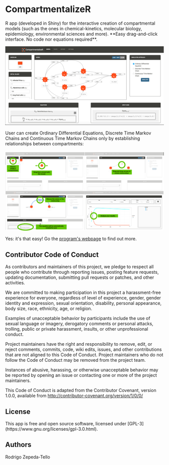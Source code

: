 
<h1>
CompartmentalizeR
</h1>
R app (developed in Shiny) for the interactive creation of compartmental models (such as the ones in chemical-kinetics, molecular biology, epidemiology, environmental sciences and more). **Easy drag-and-click interface. No code nor equations required**.

<a href = "https://rodrigozepeda.github.io/CompartmentalizeR/"> ![HIV model](readme-images/HIVModel.png) </a>

User can create Ordinary Differential Equations, Discrete Time Markov Chains and Continuous Time Markov Chains only by establishing relationships between compartments:

<a href = "https://rodrigozepeda.github.io/CompartmentalizeR/"> ![HIV model](readme-images/HowitWorks.png) </a>

Yes: it's that easy! Go the [program's webpage](https://rodrigozepeda.github.io/CompartmentalizeR/) to find out more.

<h2>
Contributor Code of Conduct
</h2>
As contributors and maintainers of this project, we pledge to respect all people who contribute through reporting issues, posting feature requests, updating documentation, submitting pull requests or patches, and other activities.

We are committed to making participation in this project a harassment-free experience for everyone, regardless of level of experience, gender, gender identity and expression, sexual orientation, disability, personal appearance, body size, race, ethnicity, age, or religion.

Examples of unacceptable behavior by participants include the use of sexual language or imagery, derogatory comments or personal attacks, trolling, public or private harassment, insults, or other unprofessional conduct.

Project maintainers have the right and responsibility to remove, edit, or reject comments, commits, code, wiki edits, issues, and other contributions that are not aligned to this Code of Conduct. Project maintainers who do not follow the Code of Conduct may be removed from the project team.

Instances of abusive, harassing, or otherwise unacceptable behavior may be reported by opening an issue or contacting one or more of the project maintainers.

This Code of Conduct is adapted from the Contributor Covenant, version 1.0.0, available from <http://contributor-covenant.org/version/1/0/0/>

<h2>
License
</h2>
This app is free and open source software, licensed under [GPL-3](https://www.gnu.org/licenses/gpl-3.0.html).

<h2>
Authors
</h2>
Rodrigo Zepeda-Tello <rzepeda17@gmail.com>
